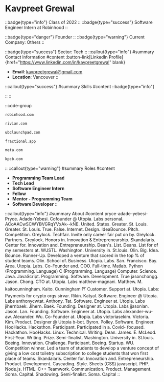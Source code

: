 # Kavpreet Grewal
::badge{type="info"}
Class of 2022
::
::badge{type="success"}
Software Engineer Intern at Robinhood
::

::badge{type="danger"}
Founder
::
::badge{type="warning"}
Current Company: Others
::

::badge{type="success"}
Sector: Tech
::
::callout{type="info"}
#summary
Contact Information
#content
:button-link[LinkedIn Profile]{href="https://www.linkedin.com/in/kavpreetgrewal" blank}
- **Email**: kavpreetgrewal@gmail.com
- **Location**: Vancouver
::

::callout{type="success"}
#summary
Skills
#content
::badge{type="info"}

::
::

::code-group
```bash [Robinhood]
robinhood.com
```
```bash [Rivian]
rivian.com
```
```bash [Ubc Launch Pad]
ubclaunchpad.com
```
```bash [Fractional]
fractional.app
```
```bash [Meta]
meta.com
```
```bash [Kleiner Perkins Caufield & Byers]
kpcb.com
```
::
::callout{type="warning"}
#summary
Roles
#content
- **Programming Team Lead**
- **Tech Lead**
- **Software Engineer Intern**
- **Fellow**
- **Mentor - Programming Team**
- **Software Developer**
::

::callout{type="info"}
#summary
About
#content
pryce-adade-yebesi- Pryce. Adade-Yebesi. Cofounder @ Utopia. Labs personal. ACoAACwSCWYBVGRqYVxAk--kNE. United. States. Greater. St. Louis. Greater. St. Louis. True. False. Internet. Design. IdeaBounce. Pitch. Competition. Greylock. Techfair. Invite only career fair put on by. Greylock. Partners. Greylock. Honors in. Innovation & Entrepreneurship. Skandalaris. Center for. Innovation and. Entrepreneurship. Dean's. List. Deans. List for of my semesters at. WUSTL. Washington. University in. St.louis. Olin. Big. Idea. Bounce. Runner-Up. Developed a venture that scored in the top % of student teams. Olin. School of. Business. Utopia. Labs. San. Francisco. Bay. Area. Utopia. Labs. Co-Founder and. COO. Full-time. Matlab. Python (Programming. Language) C (Programming. Language) Computer. Science. Java. JavaScript. Programming. Software. Development. True jasonchongg. Jason. Chong. CTO at. Utopia. Labs matthew-magnani. Matthew. M. kaitocunningham. Kaito. Cunningham ⛩ Customer. Support at. Utopia. Labs: Payments for crypto orgs sirvar. Rikin. Katyal. Software. Engineer @ Utopia. Labs anthonycwtat. Anthony. Tat. Software. Engineer at. Utopia. Labs jihernbaek. Jihern. Baek. Founding. Designer at. Utopia. Labs jjasonlan. Jason. Lan. Founding. Software. Engineer at. Utopia. Labs alexander-wu-aw. Alexander. Wu. Co-Founder at. Utopia. Labs victoriasekim. Victoria. Kim. Product. Designer @ Utopia b-bot. Byron. Polley. Software. Engineer. HooHacks. Hackathon. Participant. Participated in a. Covid- focused. Hackathon. HooHacks. Linux. Technical. Writing. Dean. James. E. McLeod. First-Year. Writing. Prize. Semi-finalist. Washington. University in. St.louis. Boeing. Innovation. Challenge. Participant. Boeing. Startup. WU. Competition winner. Led a team of students to develop a venture concept of giving a low cost toiletry subscription to college students that won first place of teams. Skandalaris. Center for. Innovation and. Entrepreneurship. Product. Development. Cascading. Style. Sheets (CSS) javascript. PHP. Node.js. HTML. C++ Teamwork. Communication. Product. Management. Soma. Capital. Shadowing. Semi-finalist. Soma. Capital
::
